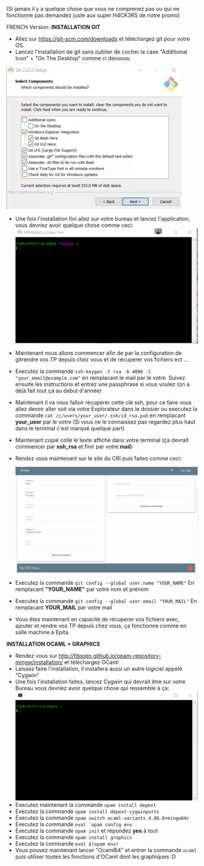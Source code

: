 (Si jamais il y a quelque chose que vous ne comprenez pas ou qui ne fonctionne pas demandez juste aux super H4CK3RS de notre promo)

FRENCH Version:
**INSTALLATION GIT**
 - Allez sur https://git-scm.com/downloads et téléchargez git pour votre OS.
 - Lancez l'installation de git sans oublier de cocher la case "Additional Icon" + "On The Desktop" comme ci dessous:
    
![](img/git-setup.gif)
   
- Une fois l'installation fini allez sur votre bureau et lancez l'application, vous devriez avoir quelque chose comme ceci:
![](img/desktop.png)
- Maintenant nous allons commencer  afin de par la configuration de gitrendre vos TP depuis chez vous et de récuperer vos fichiers ect ...
- Executez la commande ```ssh-keygen -t rsa -b 4096 -C "your_email@example.com"``` en remplacant le mail par le votre. Suivez ensuite les instructions et entrez une passphrase si vous voulez (on a déjà fait tout ça au debut d'année)
- Maintenant il va vous falloir récuperer cette clé ssh, pour ce faire vous allez devoir aller soit via votre Explorateur dans le dossier ou executez la commande ```cat /c/users/your_user/.ssh/id_rsa.pub``` en remplacant **your_user** par le votre (Si vous ne le connaissez pas regardez plus haut dans le terminal c'est marqué quelque part)
- Maintenant copié collé le texte affiché dans votre terminal (ça devrait commencer par **ssh_rsa** et finir par votre **mail**)
- Rendez vous maintenant sur le site du CRI puis faites comme ceci:
   
   ![](img/ssh-cri.gif)
      
      
 - Executez la commande ```git config --global user.name "YOUR_NAME"``` En remplacant **"YOUR_NAME"** par votre nom et prénom
 - Executez la commande ```git config --global user.email "YOUR_MAIL"``` En remplacant **YOUR_MAIL** par votre mail
- Vous êtes maintenant en capacité de récuperer vos fichiers avec, ajouter et rendre vos TP depuis chez vous, ça fonctionne comme en salle machine à Epita.

**INSTALLATION OCAML + GRAPHICS**
 - Rendez vous sur http://fdopen.github.io/opam-repository-mingw/installation/ et téléchargez OCaml
 - Laissez faire l'installation, il installera aussi un autre logiciel appelé "Cygwin"
 - Une fois l'installation faites, lancez Cygwin qui devrait être sur votre Bureau vous devriez avoir quelque chose qui ressemble à ça:
    ![](img/cygwin.png)
  - Executez maintenant la commande ```opam install depext```
 - Executez la commande ```opam install depext-cygwinports```
 - Executez la commande ```opam switch ocaml-variants.4.08.0+mingw64c```
 - Executez la commande ```eval `opam config env```
 - Executez la commande ```opam init``` et répondez **yes** à tout
 - Executez la commande ```opam install graphics```
 - Executez la commande ```eval $(opam env)```
 - Vous pouvez maintenant lancer "Ocaml64" et entrer la commande ```ocaml``` puis utiliser toutes les fonctions d'OCaml dont les graphiques :D

